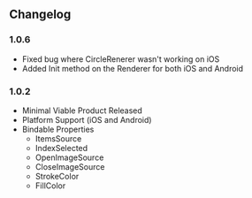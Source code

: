 ## Changelog
### 1.0.6
* Fixed bug where CircleRenerer wasn't working on iOS
* Added Init method on the Renderer for both iOS and Android

### 1.0.2
* Minimal Viable Product Released
* Platform Support (iOS and Android)
* Bindable Properties
	* ItemsSource
	* IndexSelected
	* OpenImageSource
	* CloseImageSource
	* StrokeColor
	* FillColor